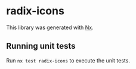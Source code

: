 # radix-icons

This library was generated with [Nx](https://nx.dev).

## Running unit tests

Run `nx test radix-icons` to execute the unit tests.
